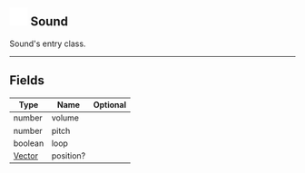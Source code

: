 ## <img src="../../.gitbook/assets/base.png" width="32" height="32" /> Sound
Sound's entry class.

-----------------
## Fields

| Type   | Name | Optional |
| ------ | ---- | -------: |
| number | volume |  |
| number | pitch |  |
| boolean | loop |  |
| [Vector](../vector/README.md) | position? |  |
